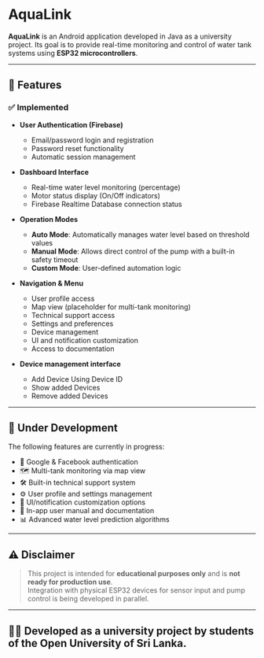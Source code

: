 # AquaLink

**AquaLink** is an Android application developed in Java as a university project. Its goal is to provide real-time monitoring and control of water tank systems using **ESP32 microcontrollers**.

---

## 📱 Features

### ✅ Implemented

- **User Authentication (Firebase)**
    - Email/password login and registration
    - Password reset functionality
    - Automatic session management

- **Dashboard Interface**
    - Real-time water level monitoring (percentage)
    - Motor status display (On/Off indicators)
    - Firebase Realtime Database connection status

- **Operation Modes**
    - **Auto Mode**: Automatically manages water level based on threshold values
    - **Manual Mode**: Allows direct control of the pump with a built-in safety timeout
    - **Custom Mode**: User-defined automation logic

- **Navigation & Menu**
    - User profile access
    - Map view (placeholder for multi-tank monitoring)
    - Technical support access
    - Settings and preferences
    - Device management
    - UI and notification customization
    - Access to documentation
- **Device management interface**
  - Add Device Using Device ID
  - Show added Devices
  - Remove added Devices

---

## 🚧 Under Development

The following features are currently in progress:

- 🔐 Google & Facebook authentication
- 🗺️ Multi-tank monitoring via map view
- 🛠️ Built-in technical support system
- ⚙️ User profile and settings management
- 🎨 UI/notification customization options
- 📘 In-app user manual and documentation
- 📊 Advanced water level prediction algorithms

---

## ⚠️ Disclaimer

> This project is intended for **educational purposes only** and is **not ready for production use**.  
> Integration with physical ESP32 devices for sensor input and pump control is being developed in parallel.

---


## 👨‍🎓 Developed as a university project by students of the **Open University of Sri Lanka**.
